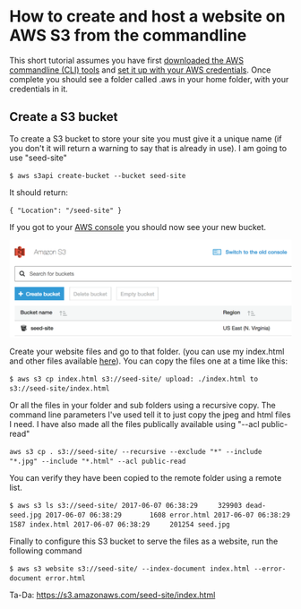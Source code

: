 
# How to create and host a website on AWS S3 from the commandline

This short tutorial assumes you have first [downloaded the AWS commandline (CLI) tools](http://docs.aws.amazon.com/cli/latest/userguide/installing.html) and [set it up with your AWS credentials](http://docs.aws.amazon.com/cli/latest/userguide/cli-chap-getting-started.html). Once complete you should see a folder called .aws in your home folder, with your credentials in it.

## Create a S3 bucket

To create a S3 bucket to store your site you must give it a unique name (if you don't it will return a warning to say that is already in use). I am going to use "seed-site"

`$ aws s3api create-bucket --bucket seed-site`

It should return:

`{
    "Location": "/seed-site"
}`

If you got to your [AWS console](https://console.aws.amazon.com/s3) you should now see your new bucket.

![AWS-S3-screenshot](https://github.com/brianom/aws-create-s3-website-commandline/blob/master/images/AWS-S3-screenshot.png)

Create your website files and go to that folder. (you can use my index.html and other files available [here](https://github.com/brianom/aws-create-s3-website-commandline)). You can copy the files one at a time like this:

`$ aws s3 cp index.html s3://seed-site/
upload: ./index.html to s3://seed-site/index.html`

Or all the files in your folder and sub folders using a recursive copy. The command line parameters I've used tell it to just copy the jpeg and html files I need. I have also made all the files publically available using "--acl public-read"

`aws s3 cp . s3://seed-site/ --recursive --exclude "*" --include "*.jpg" --include "*.html" --acl public-read`

You can verify they have been copied to the remote folder using a remote list.

`$ aws s3 ls s3://seed-site/
2017-06-07 06:38:29     329903 dead-seed.jpg
2017-06-07 06:38:29       1608 error.html
2017-06-07 06:38:29       1587 index.html
2017-06-07 06:38:29     201254 seed.jpg`

Finally to configure this S3 bucket to serve the files as a website, run the following command

`$ aws s3 website s3://seed-site/ --index-document index.html --error-document error.html`

Ta-Da: https://s3.amazonaws.com/seed-site/index.html
